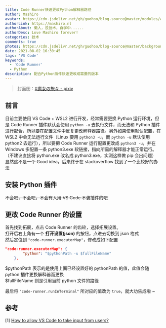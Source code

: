 ```yaml
---
title: Code Runner快速更改Python解释器路径
author: Mashiro
avatar: https://cdn.jsdelivr.net/gh/guohoo/blog-source@master/modules/avatar.jpg
authorLink: https://mashiro.nl
authorAbout: 懒人，没技术，自学中......
authorDesc: Love Mashiro forever!
categories: 技术
comments: true
photos: https://cdn.jsdelivr.net/gh/guohoo/blog-source@master/background/article-cover/87002546_p0.jpeg
date: 2021-08-02 16:30:45
tags: 'VS Code'
keywords: 
  - 'Code Runner'
  - Python
description: 配合Python插件快速更改成需要的版本
---
```



> 封面图：[#魔女の旅々 - pixiv](https://www.pixiv.net/artworks/87002546)

## 前言
目前主要使用 VS Code + WSL2 进行开发，经常需要更换 Python 运行环境，但是 Code Runner 插件默认会使用 `python -u` 去执行文件，而无法和 Python 插件进行配合，所以要在配置文件中反复更改解释器路径。另外如果使用默认配置，在 WSL2 中会无法运行文件（Linux 要用 `python3 -u`，而 `python -u` 默认使用 python2 去运行），所以要把 Code Runner 运行配置更改成 `python3 -u`，并在 Windows 多配置一条 python3.exe 软链接，指向所需的解释器才能正常运行。（不建议直接将 python.exe 改名成 python3.exe，实测这样做 pip 会出问题）  
显然这不是一个 Good idea，后来终于在 stackoverflow 找到了一个比较好的办法

## 安装 Python 插件
~~不会吧，不会吧，不会有人用 VS Code 不装插件的吧~~

## 更改 Code Runner 的设置
首先找到拓展，点击 Code Runner 的齿轮，选择拓展设置。  
打开后右上角有一个 **打开设置(json)** 的按钮，点进去切换到 json 格式  
然后定位到 `"code-runner.executorMap"`，修改成如下配置
```json
"code-runner.executorMap": {
        "python": "$pythonPath -u $fullFileName"
    },
```
$pythonPath 表示的是使用上面已经设置好的 pythonPath 的值，此值会随 python 插件更换解释器而更换  
$fullFileName 则是引用当前 python 文件的路径

最后将 `"code-runner.runInTerminal"` 所对应的值改为 `true`，就大功告成啦 ~

## 参考
[1] [How to allow VS Code to take input from users?](https://stackoverflow.com/questions/50689210/how-to-allow-vs-code-to-take-input-from-users)
